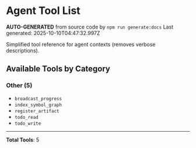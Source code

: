 # Agent Tool List

**AUTO-GENERATED** from source code by `npm run generate:docs`
Last generated: 2025-10-10T04:47:32.997Z

Simplified tool reference for agent contexts (removes verbose descriptions).

## Available Tools by Category

### Other (5)

- `broadcast_progress`
- `index_symbol_graph`
- `register_artifact`
- `todo_read`
- `todo_write`

---

**Total Tools**: 5

